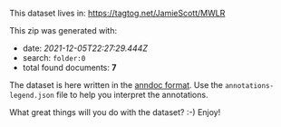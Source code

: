 This dataset lives in: https://tagtog.net/JamieScott/MWLR

This zip was generated with:
  * date: _2021-12-05T22:27:29.444Z_
  * search: `folder:0`
  * total found documents: **7**

The dataset is here written in the [anndoc format](https://docs.tagtog.net/anndoc.html). Use the `annotations-legend.json` file to help you interpret the annotations.


What great things will you do with the dataset? :-) Enjoy!
